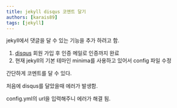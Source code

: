 ```yaml
---
title: jekyll disqus 코멘트 달기
authors: [karais89]
tags: [jekyll]
---
```


jekyll에서 댓글을 달 수 있는 기능을 추가 하려고 함.

1. [disqus](https://disqus.com/) 회원 가입 후 인증 메일로 인증까지 완료
2. 현재 jekyll의 기본 테마인 minima를 사용하고 있어서 config 파일 수정

간단하게 코멘트를 달 수 있다.

처음에 disqus를 달았을때 에러가 발생함.

config.yml의 url을 입력해주니 에러가 해결 됨.
